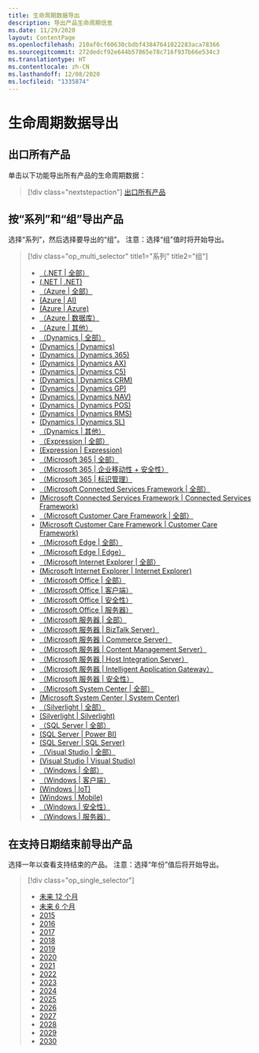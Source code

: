 ```yaml
---
title: 生命周期数据导出
description: 导出产品生命周期信息
ms.date: 11/29/2020
layout: ContentPage
ms.openlocfilehash: 210af0cf60630cbdbf43847641022283aca78366
ms.sourcegitcommit: 272dedcf92e644b57865e78c716f937b66e534c3
ms.translationtype: HT
ms.contentlocale: zh-CN
ms.lasthandoff: 12/08/2020
ms.locfileid: "1335874"
---
```

# <a name="lifecycle-data-export"></a>生命周期数据导出

## <a name="export-all-products"></a>出口所有产品
单击以下功能导出所有产品的生命周期数据：

> [!div class="nextstepaction"]
> [出口所有产品](https://app-omaha-prod.azurewebsites.net/api/PublishedListings/Export)

## <a name="export-products-by-family-and-group"></a>按“系列”和“组”导出产品
选择“系列”，然后选择要导出的“组”。 注意：选择“组”值时将开始导出。 

> [!div class="op_multi_selector" title1="系列" title2="组"]
> - [（.NET | 全部）](https://app-omaha-prod.azurewebsites.net/api/PublishedListings/Export(family='.NET'))
> - [(.NET | .NET)](https://app-omaha-prod.azurewebsites.net/api/PublishedListings/Export(family='.NET',group='.NET'))
> - [（Azure | 全部）](https://app-omaha-prod.azurewebsites.net/api/PublishedListings/Export(family='Azure'))
> - [(Azure | AI)](https://app-omaha-prod.azurewebsites.net/api/PublishedListings/Export(family='Azure',group='AI'))
> - [(Azure | Azure)](https://app-omaha-prod.azurewebsites.net/api/PublishedListings/Export(family='Azure',group='Azure'))
> - [（Azure | 数据库）](https://app-omaha-prod.azurewebsites.net/api/PublishedListings/Export(family='Azure',group='Databases'))
> - [（Azure | 其他）](https://app-omaha-prod.azurewebsites.net/api/PublishedListings/Export(family='Azure',group='Other'))
> - [（Dynamics | 全部）](https://app-omaha-prod.azurewebsites.net/api/PublishedListings/Export(family='Dynamics'))
> - [(Dynamics | Dynamics)](https://app-omaha-prod.azurewebsites.net/api/PublishedListings/Export(family='Dynamics',group='Dynamics'))
> - [(Dynamics | Dynamics 365)](https://app-omaha-prod.azurewebsites.net/api/PublishedListings/Export(family='Dynamics',group='Dynamics%20365'))
> - [(Dynamics | Dynamics AX)](https://app-omaha-prod.azurewebsites.net/api/PublishedListings/Export(family='Dynamics',group='Dynamics%20AX'))
> - [(Dynamics | Dynamics C5)](https://app-omaha-prod.azurewebsites.net/api/PublishedListings/Export(family='Dynamics',group='Dynamics%20C5'))
> - [(Dynamics | Dynamics CRM)](https://app-omaha-prod.azurewebsites.net/api/PublishedListings/Export(family='Dynamics',group='Dynamics%20CRM'))
> - [(Dynamics | Dynamics GP)](https://app-omaha-prod.azurewebsites.net/api/PublishedListings/Export(family='Dynamics',group='Dynamics%20GP'))
> - [(Dynamics | Dynamics NAV)](https://app-omaha-prod.azurewebsites.net/api/PublishedListings/Export(family='Dynamics',group='Dynamics%20NAV'))
> - [(Dynamics | Dynamics POS)](https://app-omaha-prod.azurewebsites.net/api/PublishedListings/Export(family='Dynamics',group='Dynamics%20POS'))
> - [(Dynamics | Dynamics RMS)](https://app-omaha-prod.azurewebsites.net/api/PublishedListings/Export(family='Dynamics',group='Dynamics%20RMS'))
> - [(Dynamics | Dynamics SL)](https://app-omaha-prod.azurewebsites.net/api/PublishedListings/Export(family='Dynamics',group='Dynamics%20SL'))
> - [（Dynamics | 其他）](https://app-omaha-prod.azurewebsites.net/api/PublishedListings/Export(family='Dynamics',group='Other'))
> - [（Expression | 全部）](https://app-omaha-prod.azurewebsites.net/api/PublishedListings/Export(family='Expression'))
> - [(Expression | Expression)](https://app-omaha-prod.azurewebsites.net/api/PublishedListings/Export(family='Expression',group='Expression'))
> - [（Microsoft 365 | 全部）](https://app-omaha-prod.azurewebsites.net/api/PublishedListings/Export(family='Microsoft%20365'))
> - [（Microsoft 365 | 企业移动性 + 安全性）](https://app-omaha-prod.azurewebsites.net/api/PublishedListings/Export(family='Microsoft%20365',group='Enterprise%20Mobility%20%2B%20Security'))
> - [（Microsoft 365 | 标识管理）](https://app-omaha-prod.azurewebsites.net/api/PublishedListings/Export(family='Microsoft%20365',group='Identity%20Management'))
> - [（Microsoft Connected Services Framework | 全部）](https://app-omaha-prod.azurewebsites.net/api/PublishedListings/Export(family='Microsoft%20Connected%20Services%20Framework'))
> - [(Microsoft Connected Services Framework | Connected Services Framework)](https://app-omaha-prod.azurewebsites.net/api/PublishedListings/Export(family='Microsoft%20Connected%20Services%20Framework',group='Connected%20Services%20Framework'))
> - [（Microsoft Customer Care Framework | 全部）](https://app-omaha-prod.azurewebsites.net/api/PublishedListings/Export(family='Microsoft%20Customer%20Care%20Framework'))
> - [(Microsoft Customer Care Framework | Customer Care Framework)](https://app-omaha-prod.azurewebsites.net/api/PublishedListings/Export(family='Microsoft%20Customer%20Care%20Framework',group='Customer%20Care%20Framework'))
> - [（Microsoft Edge | 全部）](https://app-omaha-prod.azurewebsites.net/api/PublishedListings/Export(family='Microsoft%20Edge'))
> - [（Microsoft Edge | Edge）](https://app-omaha-prod.azurewebsites.net/api/PublishedListings/Export(family='Microsoft%20Edge',group='Edge'))
> - [（Microsoft Internet Explorer | 全部）](https://app-omaha-prod.azurewebsites.net/api/PublishedListings/Export(family='Microsoft%20Internet%20Explorer'))
> - [(Microsoft Internet Explorer | Internet Explorer)](https://app-omaha-prod.azurewebsites.net/api/PublishedListings/Export(family='Microsoft%20Internet%20Explorer',group='Internet%20Explorer'))
> - [（Microsoft Office | 全部）](https://app-omaha-prod.azurewebsites.net/api/PublishedListings/Export(family='Microsoft%20Office'))
> - [（Microsoft Office | 客户端）](https://app-omaha-prod.azurewebsites.net/api/PublishedListings/Export(family='Microsoft%20Office',group='Client'))
> - [（Microsoft Office | 安全性）](https://app-omaha-prod.azurewebsites.net/api/PublishedListings/Export(family='Microsoft%20Office',group='Security'))
> - [（Microsoft Office | 服务器）](https://app-omaha-prod.azurewebsites.net/api/PublishedListings/Export(family='Microsoft%20Office',group='Server'))
> - [（Microsoft 服务器 | 全部）](https://app-omaha-prod.azurewebsites.net/api/PublishedListings/Export(family='Microsoft%20Servers'))
> - [（Microsoft 服务器 | BizTalk Server）](https://app-omaha-prod.azurewebsites.net/api/PublishedListings/Export(family='Microsoft%20Servers',group='BizTalk%20Server'))
> - [（Microsoft 服务器 | Commerce Server）](https://app-omaha-prod.azurewebsites.net/api/PublishedListings/Export(family='Microsoft%20Servers',group='Commerce%20Server'))
> - [（Microsoft 服务器 | Content Management Server）](https://app-omaha-prod.azurewebsites.net/api/PublishedListings/Export(family='Microsoft%20Servers',group='Content%20Management%20Server'))
> - [（Microsoft 服务器 | Host Integration Server）](https://app-omaha-prod.azurewebsites.net/api/PublishedListings/Export(family='Microsoft%20Servers',group='Host%20Integration%20Server'))
> - [（Microsoft 服务器 | Intelligent Application Gateway）](https://app-omaha-prod.azurewebsites.net/api/PublishedListings/Export(family='Microsoft%20Servers',group='Intelligent%20Application%20Gateway'))
> - [（Microsoft 服务器 | 安全性）](https://app-omaha-prod.azurewebsites.net/api/PublishedListings/Export(family='Microsoft%20Servers',group='Security'))
> - [（Microsoft System Center | 全部）](https://app-omaha-prod.azurewebsites.net/api/PublishedListings/Export(family='Microsoft%20System%20Center'))
> - [(Microsoft System Center | System Center)](https://app-omaha-prod.azurewebsites.net/api/PublishedListings/Export(family='Microsoft%20System%20Center',group='System%20Center'))
> - [（Silverlight | 全部）](https://app-omaha-prod.azurewebsites.net/api/PublishedListings/Export(family='Silverlight'))
> - [(Silverlight | Silverlight)](https://app-omaha-prod.azurewebsites.net/api/PublishedListings/Export(family='Silverlight',group='Silverlight'))
> - [（SQL Server | 全部）](https://app-omaha-prod.azurewebsites.net/api/PublishedListings/Export(family='SQL%20Server'))
> - [(SQL Server | Power BI)](https://app-omaha-prod.azurewebsites.net/api/PublishedListings/Export(family='SQL%20Server',group='Power%20BI'))
> - [(SQL Server | SQL Server)](https://app-omaha-prod.azurewebsites.net/api/PublishedListings/Export(family='SQL%20Server',group='SQL%20Server'))
> - [（Visual Studio | 全部）](https://app-omaha-prod.azurewebsites.net/api/PublishedListings/Export(family='Visual%20Studio'))
> - [(Visual Studio | Visual Studio)](https://app-omaha-prod.azurewebsites.net/api/PublishedListings/Export(family='Visual%20Studio',group='Visual%20Studio'))
> - [（Windows | 全部）](https://app-omaha-prod.azurewebsites.net/api/PublishedListings/Export(family='Windows'))
> - [（Windows | 客户端）](https://app-omaha-prod.azurewebsites.net/api/PublishedListings/Export(family='Windows',group='Client'))
> - [(Windows | IoT)](https://app-omaha-prod.azurewebsites.net/api/PublishedListings/Export(family='Windows',group='IoT'))
> - [(Windows | Mobile)](https://app-omaha-prod.azurewebsites.net/api/PublishedListings/Export(family='Windows',group='Mobile'))
> - [（Windows | 安全性）](https://app-omaha-prod.azurewebsites.net/api/PublishedListings/Export(family='Windows',group='Security'))
> - [（Windows | 服务器）](https://app-omaha-prod.azurewebsites.net/api/PublishedListings/Export(family='Windows',group='Server'))

## <a name="export-products-by-end-of-support-date"></a>在支持日期结束前导出产品
选择一年以查看支持结束的产品。 注意：选择“年份”值后将开始导出。

> [!div class="op_single_selector"]
> - [未来 12 个月](https://app-omaha-prod.azurewebsites.net/api/PublishedListings/Export(endOfSupportMonths=12))
> - [未来 6 个月](https://app-omaha-prod.azurewebsites.net/api/PublishedListings/Export(endOfSupportMonths=6))
> - [2015](https://app-omaha-prod.azurewebsites.net/api/PublishedListings/Export(endOfSupportYear=2015))
> - [2016](https://app-omaha-prod.azurewebsites.net/api/PublishedListings/Export(endOfSupportYear=2016))
> - [2017](https://app-omaha-prod.azurewebsites.net/api/PublishedListings/Export(endOfSupportYear=2017))
> - [2018](https://app-omaha-prod.azurewebsites.net/api/PublishedListings/Export(endOfSupportYear=2018))
> - [2019](https://app-omaha-prod.azurewebsites.net/api/PublishedListings/Export(endOfSupportYear=2019))
> - [2020](https://app-omaha-prod.azurewebsites.net/api/PublishedListings/Export(endOfSupportYear=2020))
> - [2021](https://app-omaha-prod.azurewebsites.net/api/PublishedListings/Export(endOfSupportYear=2021))
> - [2022](https://app-omaha-prod.azurewebsites.net/api/PublishedListings/Export(endOfSupportYear=2022))
> - [2023](https://app-omaha-prod.azurewebsites.net/api/PublishedListings/Export(endOfSupportYear=2023))
> - [2024](https://app-omaha-prod.azurewebsites.net/api/PublishedListings/Export(endOfSupportYear=2024))
> - [2025](https://app-omaha-prod.azurewebsites.net/api/PublishedListings/Export(endOfSupportYear=2025))
> - [2026](https://app-omaha-prod.azurewebsites.net/api/PublishedListings/Export(endOfSupportYear=2026))
> - [2027](https://app-omaha-prod.azurewebsites.net/api/PublishedListings/Export(endOfSupportYear=2027))
> - [2028](https://app-omaha-prod.azurewebsites.net/api/PublishedListings/Export(endOfSupportYear=2028))
> - [2029](https://app-omaha-prod.azurewebsites.net/api/PublishedListings/Export(endOfSupportYear=2029))
> - [2030](https://app-omaha-prod.azurewebsites.net/api/PublishedListings/Export(endOfSupportYear=2030))
